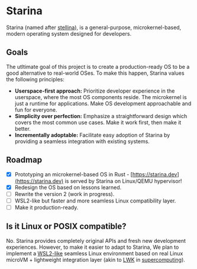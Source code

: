 # Starina

Starina (named after [stellina](https://en.wiktionary.org/wiki/stellina)), is a general-purpose, microkernel-based, modern operating system designed for developers.

## Goals

The utltimate goal of this project is to create a production-ready OS to be a good alternative to real-world OSes. To make this happen, Starina values the following principles:

- **Userspace-first approach:** Prioritize developer experience in the userspace, where the most OS components reside. The microkernel is just a runtime for applications. Make OS development approachable and fun for everyone.
- **Simplicity over perfection:** Emphasize a straightforward design which covers the most common use cases. Make it work first, then make it better.
- **Incrementally adoptable:** Facilitate easy adoption of Starina by providing a seamless integration with existing systems.

## Roadmap

- [x] Prototyping an microkernel-based OS in Rust - [https://starina.dev](https://starina.dev) is served by Starina on Linux/QEMU hypervisor!
- [x] Redesign the OS based on lessons learned.
- [ ] Rewrite the version 2 (work in progress).
- [ ] WSL2-like but faster and more seamless Linux compatibility layer.
- [ ] Make it production-ready.

## Is it Linux or POSIX compatible?

No. Starina provides completely original APIs and fresh new development experiences. However, to make it easier to adapt to Starina, We plan to implement a [WSL2-like](https://learn.microsoft.com/en-us/windows/wsl/about#what-is-wsl-2) seamless Linux environment based on real Linux microVM + lightweight integration layer (akin to [LWK](https://en.wikipedia.org/wiki/Lightweight_kernel_operating_system) in [supercomputing](https://link.springer.com/book/10.1007/978-981-13-6624-6)).
